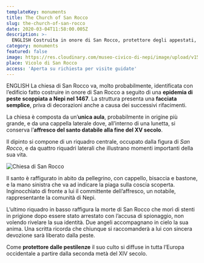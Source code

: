 ```yaml
---
templateKey: monuments
title: The Church of San Rocco
slug: the-church-of-san-rocco
date: 2020-03-04T11:58:00.005Z
description: >-
  ENGLISH Costruita in onore di San Rocco, protettore degli appestati, a seguito di un'epidemia di peste che colpì Nepi nel 1467. E' costituita da un'unica aula con una cappella laterale.
category: monuments
featured: false
image: https://res.cloudinary.com/museo-civico-di-nepi/image/upload/v1587373629/rocco-01_wluvkg.jpg
place: Vicolo di San Rocco
access: 'Aperta su richiesta per visite guidate'
---
```

ENGLISH La chiesa di San Rocco va, molto probabilmente, identificata con l’edificio fatto costruire in onore di San Rocco a seguito di una **epidemia di peste scoppiata a Nepi nel 1467**. La struttura presenta una **facciata semplice**, priva di decorazioni anche a causa dei successivi rifacimenti.

La chiesa è composta da un’**unica aula**, probabilmente in origine più grande, e da una cappella laterale dove, all’interno di una lunetta, si conserva l’**affresco del santo databile alla fine del XV secolo**.

Il dipinto si compone di un riquadro centrale, occupato dalla figura di _San Rocco_, e da quattro riquadri laterali che illustrano momenti importanti della sua vita.

![Chiesa di San Rocco](https://res.cloudinary.com/museo-civico-di-nepi/image/upload/v1587373629/rocco-01_wluvkg.jpg)

Il santo è raffigurato in abito da pellegrino, con cappello, bisaccia e bastone, e la mano sinistra che va ad indicare la piaga sulla coscia scoperta. Inginocchiato di fronte a lui il committente dell’affresco, un notabile, rappresentante la comunità di Nepi.

L’ultimo riquadro in basso raffigura la morte di San Rocco che morì di stenti in prigione dopo essere stato arrestato con l’accusa di spionaggio, non volendo rivelare la sua identità. Due angeli accompagnano in cielo la sua anima. Una scritta ricorda che chiunque si raccomanderà a lui con sincera devozione sarà liberato dalla peste.

Come **protettore dalle pestilenze** il suo culto si diffuse in tutta l’Europa occidentale a partire dalla seconda metà del XIV secolo.